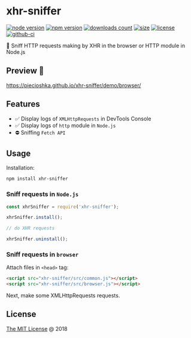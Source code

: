# xhr-sniffer

[![node version](https://img.shields.io/node/v/xhr-sniffer.svg)](https://www.npmjs.com/package/xhr-sniffer)
[![npm version](https://badge.fury.io/js/xhr-sniffer.svg)](https://badge.fury.io/js/xhr-sniffer)
[![downloads count](https://img.shields.io/npm/dt/xhr-sniffer.svg)](https://www.npmjs.com/package/xhr-sniffer)
[![size](https://packagephobia.com/badge?p=xhr-sniffer)](https://packagephobia.com/result?p=xhr-sniffer)
[![license](https://img.shields.io/npm/l/xhr-sniffer.svg)](https://piecioshka.mit-license.org)
[![github-ci](https://github.com/piecioshka/xhr-sniffer/actions/workflows/testing.yml/badge.svg)](https://github.com/piecioshka/xhr-sniffer/actions/workflows/testing.yml)

🔨 Sniff HTTP requests making by XHR in the browser or HTTP module in Node.js

## Preview 🎉

<https://piecioshka.github.io/xhr-sniffer/demo/browser/>

## Features

- ✅ Display logs of `XMLHttpRequests` in DevTools Console
- ✅ Display logs of `http` module in `Node.js`
- ⛔️ Sniffing `Fetch API`

## Usage

Installation:

```bash
npm install xhr-sniffer
```

### Sniff requests in `Node.js`

```javascript
const xhrSniffer = require('xhr-sniffer');

xhrSniffer.install();

// do XHR requests

xhrSniffer.uninstall();
```

### Sniff requests in `browser`

Attach files in `<head>` tag:

```html
<script src="xhr-sniffer/src/common.js"></script>
<script src="xhr-sniffer/src/browser.js"></script>
```

Next, make some XMLHttpRequests requests.

## License

[The MIT License](https://piecioshka.mit-license.org) @ 2018
